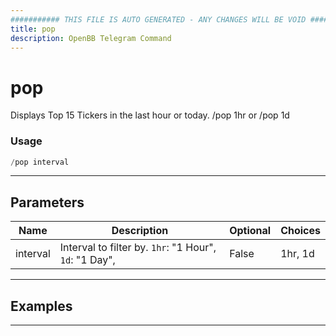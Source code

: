 ```yaml
---
########### THIS FILE IS AUTO GENERATED - ANY CHANGES WILL BE VOID ###########
title: pop
description: OpenBB Telegram Command
---
```


# pop

Displays Top 15 Tickers in the last hour or today. /pop 1hr or /pop 1d

### Usage

```python wordwrap
/pop interval
```

---

## Parameters

| Name | Description | Optional | Choices |
| ---- | ----------- | -------- | ------- |
| interval | Interval to filter by. `1hr`: "1 Hour", `1d`: "1 Day", | False | 1hr, 1d |


---

## Examples


---
